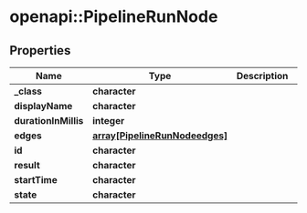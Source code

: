 # openapi::PipelineRunNode


## Properties
Name | Type | Description | Notes
------------ | ------------- | ------------- | -------------
**_class** | **character** |  | [optional] 
**displayName** | **character** |  | [optional] 
**durationInMillis** | **integer** |  | [optional] 
**edges** | [**array[PipelineRunNodeedges]**](PipelineRunNodeedges.md) |  | [optional] 
**id** | **character** |  | [optional] 
**result** | **character** |  | [optional] 
**startTime** | **character** |  | [optional] 
**state** | **character** |  | [optional] 


